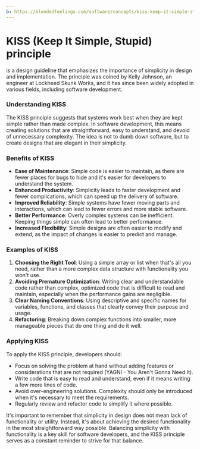```yaml
---
b: https://blendedfeelings.com/software/concepts/kiss-keep-it-simple-stupid.md
---
```


# KISS (Keep It Simple, Stupid) principle 
is a design guideline that emphasizes the importance of simplicity in design and implementation. The principle was coined by Kelly Johnson, an engineer at Lockheed Skunk Works, and it has since been widely adopted in various fields, including software development.

### Understanding KISS

The KISS principle suggests that systems work best when they are kept simple rather than made complex. In software development, this means creating solutions that are straightforward, easy to understand, and devoid of unnecessary complexity. The idea is not to dumb down software, but to create designs that are elegant in their simplicity.

### Benefits of KISS

- **Ease of Maintenance**: Simple code is easier to maintain, as there are fewer places for bugs to hide and it's easier for developers to understand the system.
- **Enhanced Productivity**: Simplicity leads to faster development and fewer complications, which can speed up the delivery of software.
- **Improved Reliability**: Simple systems have fewer moving parts and interactions, which can lead to fewer errors and more stable software.
- **Better Performance**: Overly complex systems can be inefficient. Keeping things simple can often lead to better performance.
- **Increased Flexibility**: Simple designs are often easier to modify and extend, as the impact of changes is easier to predict and manage.

### Examples of KISS

1. **Choosing the Right Tool**: Using a simple array or list when that's all you need, rather than a more complex data structure with functionality you won't use.
2. **Avoiding Premature Optimization**: Writing clear and understandable code rather than complex, optimized code that is difficult to read and maintain, especially when the performance gains are negligible.
3. **Clear Naming Conventions**: Using descriptive and specific names for variables, functions, and classes that clearly convey their purpose and usage.
4. **Refactoring**: Breaking down complex functions into smaller, more manageable pieces that do one thing and do it well.

### Applying KISS

To apply the KISS principle, developers should:

- Focus on solving the problem at hand without adding features or considerations that are not required (YAGNI - You Aren't Gonna Need It).
- Write code that is easy to read and understand, even if it means writing a few more lines of code.
- Avoid over-engineering solutions. Complexity should only be introduced when it's necessary to meet the requirements.
- Regularly review and refactor code to simplify it where possible.

It's important to remember that simplicity in design does not mean lack of functionality or utility. Instead, it's about achieving the desired functionality in the most straightforward way possible. Balancing simplicity with functionality is a key skill for software developers, and the KISS principle serves as a constant reminder to strive for that balance.